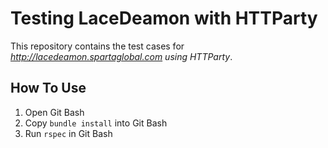 Testing LaceDeamon with HTTParty
================================

This repository contains the test cases for *http://lacedeamon.spartaglobal.com using HTTParty*. 

How To Use
----------

1. Open Git Bash
2. Copy `bundle install` into Git Bash
3. Run `rspec` in Git Bash






